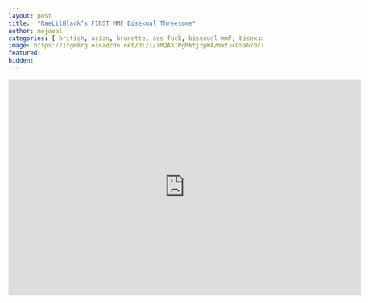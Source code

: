 ```yaml
---
layout: post
title:  "RaeLilBlack’s FIRST MMF Bisexual Threesome"
author: mojaval
categories: [ british, asian, brunette, ass fuck, bisexual mmf, bisexual threesome, tattooed, tattoo, daisy chain, bisex threesome, bisex mmf, mmf, rimming, girl eats guy ass ]
image: https://1fgm8rg.oloadcdn.net/dl/l/zMQAXTPgM6tjzpWA/mxtucGSa670/raelilblack%2525E2%252580%252599s-first-mmf-bisexual-threesome___a444777b1d6e1a4aefa0c36bdabeb3e081198e4f.mp4_splash.jpg?mime=true
featured: 
hidden: 
---
```


<iframe src="https://openload.co/embed/eNkf8DnVUIw/raelilblack%2525E2%252580%252599s-first-mmf-bisexual-threesome___a444777b1d6e1a4aefa0c36bdabeb3e081198e4f.mp4" scrolling="no" frameborder="0" width="700" height="430" allowfullscreen="true" webkitallowfullscreen="true" mozallowfullscreen="true"></iframe>